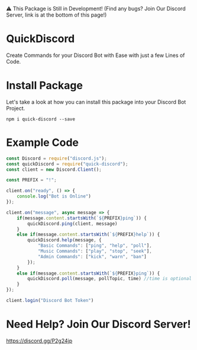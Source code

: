 ⚠ This Package is Still in Development! (Find any bugs? Join Our Discord Server, link is at the bottom of this page!)

# QuickDiscord

Create Commands for your Discord Bot with Ease with just a few Lines of Code.

# Install Package

Let's take a look at how you can install this package into your Discord Bot Project.

`npm i quick-discord --save`

# Example Code

```js
const Discord = require("discord.js");
const quickDiscord = require("quick-discord");
const client = new Discord.Client();

const PREFIX = "!";

client.on("ready", () => {
    console.log("Bot is Online")
});

client.on("message", async message => {
    if(message.content.startsWith(`${PREFIX}ping`)) {
        quickDiscord.ping(client, message)
    }
    else if(message.content.startsWith(`${PREFIX}help`)) {
        quickDiscord.help(message, {
            "Basic Commands": ["ping", "help", "poll"],
            "Music Commands": ["play", "stop", "seek"],
            "Admin Commands": ["kick", "warn", "ban"]
        });
    }
    else if(message.content.startsWith(`${PREFIX}ping`)) {
        quickDiscord.poll(message, pollTopic, time) //time is optional
    }
});

client.login("Discord Bot Token")
```

# Need Help? Join Our Discord Server!

https://discord.gg/P2g24jp